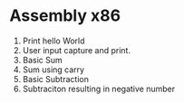# Assembly x86

1. Print hello World
2. User input capture and print.
3. Basic Sum
4. Sum using carry
5. Basic Subtraction
6. Subtraciton resulting in negative number
